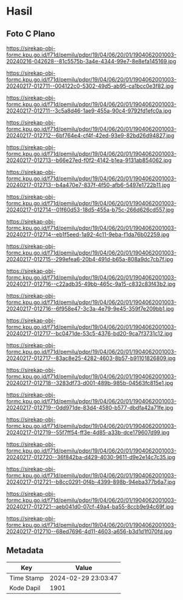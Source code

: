 # Hasil

## Foto C Plano

https://sirekap-obj-formc.kpu.go.id/f71d/pemilu/pdpr/19/04/06/20/01/1904062001003-20240216-042628--81c5575b-3a4e-4344-99e7-8e8efa145169.jpg

https://sirekap-obj-formc.kpu.go.id/f71d/pemilu/pdpr/19/04/06/20/01/1904062001003-20240217-012711--004122c0-5302-49d5-ab95-ca1bcc0e3f82.jpg

https://sirekap-obj-formc.kpu.go.id/f71d/pemilu/pdpr/19/04/06/20/01/1904062001003-20240217-012711--3c5a8d46-1ae9-455a-90c4-9792fd1efc0a.jpg

https://sirekap-obj-formc.kpu.go.id/f71d/pemilu/pdpr/19/04/06/20/01/1904062001003-20240217-012712--6bf764e4-cf4f-42ed-93e9-82bd26d94827.jpg

https://sirekap-obj-formc.kpu.go.id/f71d/pemilu/pdpr/19/04/06/20/01/1904062001003-20240217-012713--b66e27ed-f0f2-4142-b1ea-9131ab854062.jpg

https://sirekap-obj-formc.kpu.go.id/f71d/pemilu/pdpr/19/04/06/20/01/1904062001003-20240217-012713--b4a470e7-837f-4f50-afb6-5497e1722b11.jpg

https://sirekap-obj-formc.kpu.go.id/f71d/pemilu/pdpr/19/04/06/20/01/1904062001003-20240217-012714--01f60d53-18d5-455a-b75c-266d626cd557.jpg

https://sirekap-obj-formc.kpu.go.id/f71d/pemilu/pdpr/19/04/06/20/01/1904062001003-20240217-012714--eb1f5eed-1a92-4c11-9eba-f1da76b02259.jpg

https://sirekap-obj-formc.kpu.go.id/f71d/pemilu/pdpr/19/04/06/20/01/1904062001003-20240217-012715--299efea6-20b4-491d-b65a-808a9dc7cb7f.jpg

https://sirekap-obj-formc.kpu.go.id/f71d/pemilu/pdpr/19/04/06/20/01/1904062001003-20240217-012716--c22adb35-49bb-465c-9a15-c832c83f43b2.jpg

https://sirekap-obj-formc.kpu.go.id/f71d/pemilu/pdpr/19/04/06/20/01/1904062001003-20240217-012716--6f958e47-3c3a-4e79-9e45-359f7e209bb1.jpg

https://sirekap-obj-formc.kpu.go.id/f71d/pemilu/pdpr/19/04/06/20/01/1904062001003-20240217-012717--bc0471de-53c5-4376-bd20-9ca7f3731c12.jpg

https://sirekap-obj-formc.kpu.go.id/f71d/pemilu/pdpr/19/04/06/20/01/1904062001003-20240217-012717--83ac8e25-4282-4603-8b57-b91101826809.jpg

https://sirekap-obj-formc.kpu.go.id/f71d/pemilu/pdpr/19/04/06/20/01/1904062001003-20240217-012718--3283df73-d001-489b-985b-04563fc815e1.jpg

https://sirekap-obj-formc.kpu.go.id/f71d/pemilu/pdpr/19/04/06/20/01/1904062001003-20240217-012719--0dd971de-83d4-4580-b577-dbdfa42a71fe.jpg

https://sirekap-obj-formc.kpu.go.id/f71d/pemilu/pdpr/19/04/06/20/01/1904062001003-20240217-012719--55f7ff54-ff3e-4d85-a33b-dce179607d99.jpg

https://sirekap-obj-formc.kpu.go.id/f71d/pemilu/pdpr/19/04/06/20/01/1904062001003-20240217-012720--36f842ba-d429-4030-9611-d9e2e14c7c35.jpg

https://sirekap-obj-formc.kpu.go.id/f71d/pemilu/pdpr/19/04/06/20/01/1904062001003-20240217-012721--b8cc0291-0f4b-4399-898b-94eba377b6a7.jpg

https://sirekap-obj-formc.kpu.go.id/f71d/pemilu/pdpr/19/04/06/20/01/1904062001003-20240217-012721--aeb041d0-07cf-49a4-ba55-8ccb9e94c69f.jpg

https://sirekap-obj-formc.kpu.go.id/f71d/pemilu/pdpr/19/04/06/20/01/1904062001003-20240217-012710--68ed7696-4d11-4603-a656-b3d1d1f070fd.jpg


## Metadata

| Key        | Value               |
| ---------- | ------------------- |
| Time Stamp | 2024-02-29 23:03:47 |
| Kode Dapil | 1901                |



